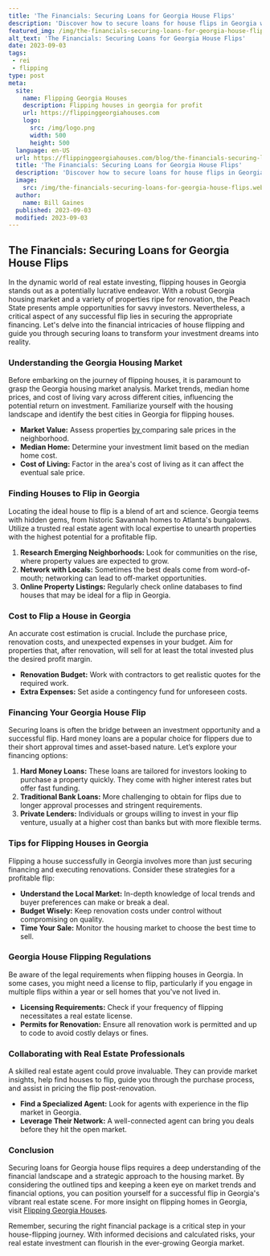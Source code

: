 ```yaml
---
title: 'The Financials: Securing Loans for Georgia House Flips'
description: 'Discover how to secure loans for house flips in Georgia with The Financials. Get insider tips and strategies to fund your real estate projects.'
featured_img: /img/the-financials-securing-loans-for-georgia-house-flips.webp
alt_text: 'The Financials: Securing Loans for Georgia House Flips'
date: 2023-09-03
tags:
 - rei
 - flipping
type: post
meta:
  site:
    name: Flipping Georgia Houses
    description: Flipping houses in georgia for profit
    url: https://flippinggeorgiahouses.com
    logo:
      src: /img/logo.png
      width: 500
      height: 500
  language: en-US
  url: https://flippinggeorgiahouses.com/blog/the-financials-securing-loans-for-georgia-house-flips
  title: 'The Financials: Securing Loans for Georgia House Flips'
  description: 'Discover how to secure loans for house flips in Georgia with The Financials. Get insider tips and strategies to fund your real estate projects.'
  image:
    src: /img/the-financials-securing-loans-for-georgia-house-flips.webp
  author:
    name: Bill Gaines
  published: 2023-09-03
  modified: 2023-09-03
---
```



## The Financials: Securing Loans for Georgia House Flips

In the dynamic world of real estate investing, flipping houses in Georgia stands out as a potentially lucrative endeavor. With a robust Georgia housing market and a variety of properties ripe for renovation, the Peach State presents ample opportunities for savvy investors. Nevertheless, a critical aspect of any successful flip lies in securing the appropriate financing. Let's delve into the financial intricacies of house flipping and guide you through securing loans to transform your investment dreams into reality.

### Understanding the Georgia Housing Market
Before embarking on the journey of flipping houses, it is paramount to grasp the Georgia housing market analysis. Market trends, median home prices, and cost of living vary across different cities, influencing the potential return on investment. Familiarize yourself with the housing landscape and identify the best cities in Georgia for flipping houses. 
  - **Market Value:** Assess properties [by  ](https://flippinggeorgiahouses.com/blog/staging-to-sell-design-tips-for-georgia-house-flips)comparing sale prices in the neighborhood.
  - **Median Home:** Determine your investment limit based on the median home cost.
  - **Cost of Living:** Factor in the area's cost of living as it can affect the eventual sale price.

### Finding Houses to Flip in Georgia
Locating the ideal house to flip is a blend of art and science. Georgia teems with hidden gems, from historic Savannah homes to Atlanta's bungalows. Utilize a trusted real estate agent with local expertise to unearth properties with the highest potential for a profitable flip.

1. **Research Emerging Neighborhoods:** Look for communities on the rise, where property values are expected to grow.
2. **Network with Locals:** Sometimes the best deals come from word-of-mouth; networking can lead to off-market opportunities.
3. **Online Property Listings:** Regularly check online databases to find houses that may be ideal for a flip in Georgia.

### Cost to Flip a House in Georgia
An accurate cost estimation is crucial. Include the purchase price, renovation costs, and unexpected expenses in your budget. Aim for properties that, after renovation, will sell for at least the total invested plus the desired profit margin.
  - **Renovation Budget:** Work with contractors to get realistic quotes for the required work.
  - **Extra Expenses:** Set aside a contingency fund for unforeseen costs.

### Financing Your Georgia House Flip
Securing loans is often the bridge between an investment opportunity and a successful flip. Hard money loans are a popular choice for flippers due to their short approval times and asset-based nature. Let’s explore your financing options:

1. **Hard Money Loans:** These loans are tailored for investors looking to purchase a property quickly. They come with higher interest rates but offer fast funding.
2. **Traditional Bank Loans:** More challenging to obtain for flips due to longer approval processes and stringent requirements.
3. **Private Lenders:** Individuals or groups willing to invest in your flip venture, usually at a higher cost than banks but with more flexible terms.

### Tips for Flipping Houses in Georgia
Flipping a house successfully in Georgia involves more than just securing financing and executing renovations. Consider these strategies for a profitable flip:
  - **Understand the Local Market:** In-depth knowledge of local trends and buyer preferences can make or break a deal.
  - **Budget Wisely:** Keep renovation costs under control without compromising on quality.
  - **Time Your Sale:** Monitor the housing market to choose the best time to sell.

### Georgia House Flipping Regulations
Be aware of the legal requirements when flipping houses in Georgia. In some cases, you might need a license to flip, particularly if you engage in multiple flips within a year or sell homes that you've not lived in.
  - **Licensing Requirements:** Check if your frequency of flipping necessitates a real estate license.
  - **Permits for Renovation:** Ensure all renovation work is permitted and up to code to avoid costly delays or fines.

### Collaborating with Real Estate Professionals
A skilled real estate agent could prove invaluable. They can provide market insights, help find houses to flip, guide you through the purchase process, and assist in pricing the flip post-renovation.
  - **Find a Specialized Agent:** Look for agents with experience in the flip market in Georgia.
  - **Leverage Their Network:** A well-connected agent can bring you deals before they hit the open market.

### Conclusion
Securing loans for Georgia house flips requires a deep understanding of the financial landscape and a strategic approach to the housing market. By considering the outlined tips and keeping a keen eye on market trends and financial options, you can position yourself for a successful flip in Georgia's vibrant real estate scene. For more insight on flipping homes in Georgia, visit [Flipping Georgia Houses](https://flippinggeorgiahouses.com).

Remember, securing the right financial package is a critical step in your house-flipping journey. With informed decisions and calculated risks, your real estate investment can flourish in the ever-growing Georgia market.